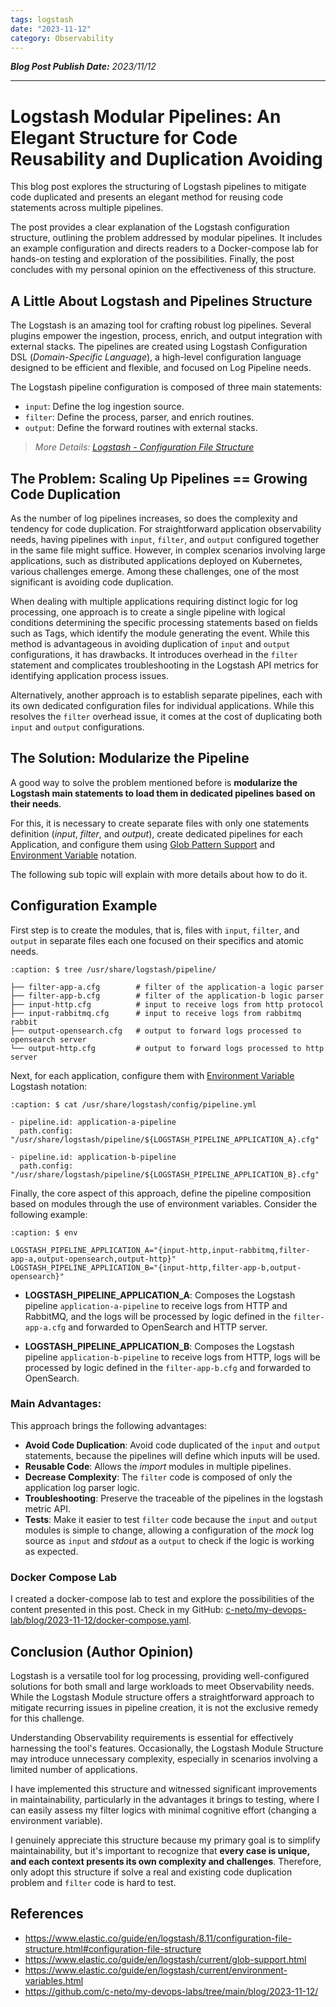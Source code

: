 ```yaml
---
tags: logstash
date: "2023-11-12"
category: Observability
---
```


*__Blog Post Publish Date:__ 2023/11/12*

---

# Logstash Modular Pipelines: An Elegant Structure for Code Reusability and Duplication Avoiding

This blog post explores the structuring of Logstash pipelines to mitigate code duplicated and presents an elegant method for reusing code statements across multiple pipelines.

The post provides a clear explanation of the Logstash configuration structure, outlining the problem addressed by modular pipelines. It includes an example configuration and directs readers to a Docker-compose lab for hands-on testing and exploration of the possibilities. Finally, the post concludes with my personal opinion on the effectiveness of this structure.

## A Little About Logstash and Pipelines Structure

The Logstash is an amazing tool for crafting robust log pipelines. Several plugins empower the ingestion, process, enrich, and output integration with external stacks. The pipelines are created using Logstash Configuration DSL (_Domain-Specific Language_), a high-level configuration language designed to be efficient and flexible, and focused on Log Pipeline needs.

The Logstash pipeline configuration is composed of three main statements:

- `input`: Define the log ingestion source.
- `filter`: Define the process, parser, and enrich routines.
- `output`: Define the forward routines with external stacks.

> _<i class="fa-solid fa-link"></i> More Details: [Logstash - Configuration File Structure](https://www.elastic.co/guide/en/logstash/8.11/configuration-file-structure.html#configuration-file-structure)_

## The Problem: Scaling Up Pipelines == Growing Code Duplication

As the number of log pipelines increases, so does the complexity and tendency for code duplication. For straightforward application observability needs, having pipelines with `input`, `filter`, and `output` configured together in the same file might suffice. However, in complex scenarios involving large applications, such as distributed applications deployed on Kubernetes, various challenges emerge. Among these challenges, one of the most significant is avoiding code duplication.

When dealing with multiple applications requiring distinct logic for log processing, one approach is to create a single pipeline with logical conditions determining the specific processing statements based on fields such as Tags, which identify the module generating the event. While this method is advantageous in avoiding duplication of `input` and `output` configurations, it has drawbacks. It introduces overhead in the `filter` statement and complicates troubleshooting in the Logstash API metrics for identifying application process issues.

Alternatively, another approach is to establish separate pipelines, each with its own dedicated configuration files for individual applications. While this resolves the `filter` overhead issue, it comes at the cost of duplicating both `input` and `output` configurations.

## The Solution: Modularize the Pipeline

A good way to solve the problem mentioned before is __modularize the Logstash main statements to load them in dedicated pipelines based on their needs__.

For this, it is necessary to create separate files with only one statements definition (_input_, _filter_, and _output_), create dedicated pipelines for each Application, and configure them using [
Glob Pattern Support](https://www.elastic.co/guide/en/logstash/current/glob-support.html) and [Environment Variable](https://www.elastic.co/guide/en/logstash/current/environment-variables.html) notation.

The following sub topic will explain with more details about how to do it.

## Configuration Example

First step is to create the modules, that is, files with `input`, `filter`, and `output` in separate files each one focused on their specifics and atomic needs.

```{code-block} bash
:caption: $ tree /usr/share/logstash/pipeline/

├── filter-app-a.cfg        # filter of the application-a logic parser
├── filter-app-b.cfg        # filter of the application-b logic parser
├── input-http.cfg          # input to receive logs from http protocol
├── input-rabbitmq.cfg      # input to receive logs from rabbitmq rabbit
├── output-opensearch.cfg   # output to forward logs processed to opensearch server 
└── output-http.cfg         # output to forward logs processed to http server
```

Next, for each application, configure them with [Environment Variable](https://www.elastic.co/guide/en/logstash/current/environment-variables.html) Logstash notation:

```{code-block} yaml
:caption: $ cat /usr/share/logstash/config/pipeline.yml

- pipeline.id: application-a-pipeline
  path.config: "/usr/share/logstash/pipeline/${LOGSTASH_PIPELINE_APPLICATION_A}.cfg"

- pipeline.id: application-b-pipeline
  path.config: "/usr/share/logstash/pipeline/${LOGSTASH_PIPELINE_APPLICATION_B}.cfg"
```

Finally, the core aspect of this approach, define the pipeline composition based on modules through the use of environment variables. Consider the following example:

```{code-block} bash
:caption: $ env

LOGSTASH_PIPELINE_APPLICATION_A="{input-http,input-rabbitmq,filter-app-a,output-opensearch,output-http}"
LOGSTASH_PIPELINE_APPLICATION_B="{input-http,filter-app-b,output-opensearch}"
```

- __LOGSTASH_PIPELINE_APPLICATION_A__: Composes the Logstash pipeline `application-a-pipeline` to receive logs from HTTP and RabbitMQ, and the logs will be processed by logic defined in the `filter-app-a.cfg` and forwarded to OpenSearch and HTTP server.

- __LOGSTASH_PIPELINE_APPLICATION_B__: Composes the Logstash pipeline `application-b-pipeline` to receive logs from HTTP, logs will be processed by logic defined in the `filter-app-b.cfg` and forwarded to OpenSearch.

### Main Advantages:

This approach brings the following advantages:

- __Avoid Code Duplication__: Avoid code duplicated of the `input` and `output` statements, because the pipelines will define which inputs will be used.
- __Reusable Code__: Allows the _import_ modules in multiple pipelines.
- __Decrease Complexity__: The `filter` code is composed of only the application log parser logic.
- __Troubleshooting__: Preserve the traceable of the pipelines in the logstash metric API.
- __Tests__: Make it easier to test `filter` code because the `input` and `output` modules is simple to change, allowing a configuration of the _mock_ log source as `input` and _stdout_ as a `output` to check if the logic is working as expected.

### Docker Compose Lab

I created a docker-compose lab to test and explore the possibilities of the content presented in this post. Check in my GitHub: <i class="fa-brands fa-github"></i> [c-neto/my-devops-lab/blog/2023-11-12/docker-compose.yaml](https://github.com/c-neto/my-devops-labs/tree/main/blog/2023-11-12/).

## Conclusion (Author Opinion)

Logstash is a versatile tool for log processing, providing well-configured solutions for both small and large workloads to meet Observability needs. While the Logstash Module structure offers a straightforward approach to mitigate recurring issues in pipeline creation, it is not the exclusive remedy for this challenge.

Understanding Observability requirements is essential for effectively harnessing the tool's features. Occasionally, the Logstash Module Structure may introduce unnecessary complexity, especially in scenarios involving a limited number of applications.

I have implemented this structure and witnessed significant improvements in maintainability, particularly in the advantages it brings to testing, where I can easily assess my filter logics with minimal cognitive effort (changing a environment variable).

I genuinely appreciate this structure because my primary goal is to simplify maintainability, but it's important to recognize that __every case is unique, and each context presents its own complexity and challenges__. Therefore, only adopt this structure if solve a real and existing code duplication problem and `filter` code is hard to test.

## References

- <https://www.elastic.co/guide/en/logstash/8.11/configuration-file-structure.html#configuration-file-structure>
- <https://www.elastic.co/guide/en/logstash/current/glob-support.html>
- <https://www.elastic.co/guide/en/logstash/current/environment-variables.html>
- <https://github.com/c-neto/my-devops-labs/tree/main/blog/2023-11-12/>

